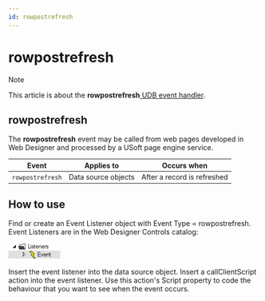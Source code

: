 ```yaml
---
id: rowpostrefresh
---
```


# rowpostrefresh



> [!NOTE]
> This article is about the **rowpostrefresh**[ UDB event handler](/docs/Web%20and%20app%20UIs/UDB%20Events).

## **rowpostrefresh**

The **rowpostrefresh** event may be called from web pages developed in Web Designer and processed by a USoft page engine service.

|**Event**|**Applies to**|**Occurs when**|
|--------|--------|--------|
|`rowpostrefresh`|Data source objects|After a record is refreshed|



## How to use

Find or create an Event Listener object with Event Type = rowpostrefresh. Event Listeners are in the Web Designer Controls catalog:

![](./assets/ff8672be-ff07-426e-ba7e-0ecf37444b63.png)

Insert the event listener into the data source object. Insert a callClientScript action into the event listener. Use this action's Script property to code the behaviour that you want to see when the event occurs.